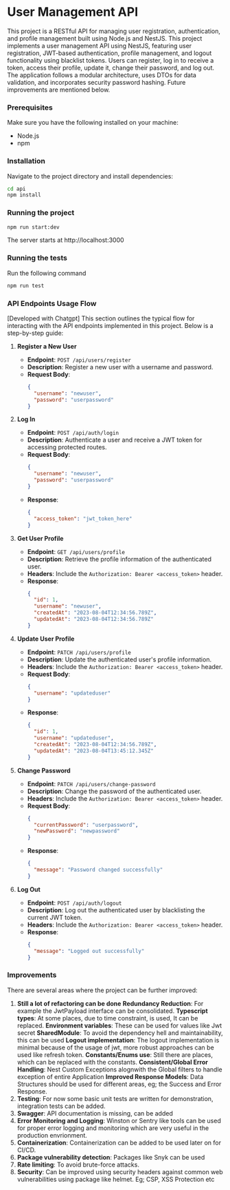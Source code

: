 # User Management API

This project is a RESTful API for managing user registration, authentication, and profile management built using Node.js and NestJS.
This project implements a user management API using NestJS, featuring user registration, JWT-based authentication, profile management, and logout functionality using blacklist tokens. Users can register, log in to receive a token, access their profile, update it, change their password, and log out. The application follows a modular architecture, uses DTOs for data validation, and incorporates security password hashing. Future improvements are mentioned below.

### Prerequisites

Make sure you have the following installed on your machine:

- Node.js
- npm

### Installation
Navigate to the project directory and install dependencies:

   ```bash
   cd api
   npm install
   ```


### Running the project
   ```bash
   npm run start:dev
   ```
   The server starts at http://localhost:3000

### Running the tests
Run the following command
```bash
npm run test
```  

### API Endpoints Usage Flow
[Developed with Chatgpt]
This section outlines the typical flow for interacting with the API endpoints implemented in this project. Below is a step-by-step guide:

1. **Register a New User**
   - **Endpoint**: `POST /api/users/register`
   - **Description**: Register a new user with a username and password.
   - **Request Body**:
     ```json
     {
       "username": "newuser",
       "password": "userpassword"
     }
     ```

2. **Log In**
   - **Endpoint**: `POST /api/auth/login`
   - **Description**: Authenticate a user and receive a JWT token for accessing protected routes.
   - **Request Body**:
     ```json
     {
       "username": "newuser",
       "password": "userpassword"
     }
     ```
   - **Response**:
     ```json
     {
       "access_token": "jwt_token_here"
     }
     ```

3. **Get User Profile**
   - **Endpoint**: `GET /api/users/profile`
   - **Description**: Retrieve the profile information of the authenticated user.
   - **Headers**: Include the `Authorization: Bearer <access_token>` header.
   - **Response**:
     ```json
     {
       "id": 1,
       "username": "newuser",
       "createdAt": "2023-08-04T12:34:56.789Z",
       "updatedAt": "2023-08-04T12:34:56.789Z"
     }
     ```

4. **Update User Profile**
   - **Endpoint**: `PATCH /api/users/profile`
   - **Description**: Update the authenticated user's profile information.
   - **Headers**: Include the `Authorization: Bearer <access_token>` header.
   - **Request Body**:
     ```json
     {
       "username": "updateduser"
     }
     ```
   - **Response**:
     ```json
     {
       "id": 1,
       "username": "updateduser",
       "createdAt": "2023-08-04T12:34:56.789Z",
       "updatedAt": "2023-08-04T13:45:12.345Z"
     }
     ```

5. **Change Password**
   - **Endpoint**: `PATCH /api/users/change-password`
   - **Description**: Change the password of the authenticated user.
   - **Headers**: Include the `Authorization: Bearer <access_token>` header.
   - **Request Body**:
     ```json
     {
       "currentPassword": "userpassword",
       "newPassword": "newpassword"
     }
     ```
   - **Response**:
     ```json
     {
       "message": "Password changed successfully"
     }
     ```

6. **Log Out**
   - **Endpoint**: `POST /api/auth/logout`
   - **Description**: Log out the authenticated user by blacklisting the current JWT token.
   - **Headers**: Include the `Authorization: Bearer <access_token>` header.
   - **Response**:
     ```json
     {
       "message": "Logged out successfully"
     }
     ```

### Improvements
There are several areas where the project can be further improved:
1. **Still a lot of refactoring can be done**
**Redundancy Reduction**: For example the JwtPayload interface can be consolidated.
**Typescript types**: At some places, due to time constraint, <any> is used, It can be replaced.
**Environment variables**: These can be used for values like Jwt secret
**SharedModule**: To avoid the dependency hell and maintainability, this can be used
**Logout implementation**: The logout implementation is minimal because of the usage of jwt, more robust approaches can be used like refresh token.
**Constants/Enums use**: Still there are places, which can be replaced with the constants.
**Consistent/Global Error Handling**: Nest Custom Exceptions alognwith the Global filters to handle exception of entire Application
**Improved Response Models**: Data Structures should be used for different areas, eg; the Success and Error Response. 
2. **Testing**: For now some basic unit tests are written for demonstration, integration tests can be added.
3. **Swagger**: API documentation is missing, can be added
4. **Error Monitoring and Logging**: Winston or Sentry like tools can be used for proper error logging and monitoring which are very useful in the production envrionment.
5. **Containerization**: Containerization can be added to be used later on for CI/CD.
6. **Package vulnerability detection**: Packages like Snyk can be used
7. **Rate limiting**: To avoid brute-force attacks.
8. **Security**: Can be improved using security headers against common web vulnerabilities using package like helmet. Eg; CSP, XSS Protection etc